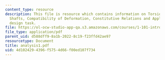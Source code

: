 ```yaml
---
content_type: resource
description: This file is resource which contains information on Torsion of Circular
  Shafts, Compatibility of Deformation, Constitutive Relations and Application to
  design task.
file: https://ol-ocw-studio-app-qa.s3.amazonaws.com/courses/1-101-introduction-to-civil-and-environmental-engineering-design-i-fall-2006/4d1024294396f5754d66f00ed107f734_analysis1.pdf
file_type: application/pdf
parent_uid: d588dff9-8a1b-2022-8c19-f23ffd42ae97
resourcetype: Document
title: analysis1.pdf
uid: 4d102429-4396-f575-4d66-f00ed107f734
---
```

